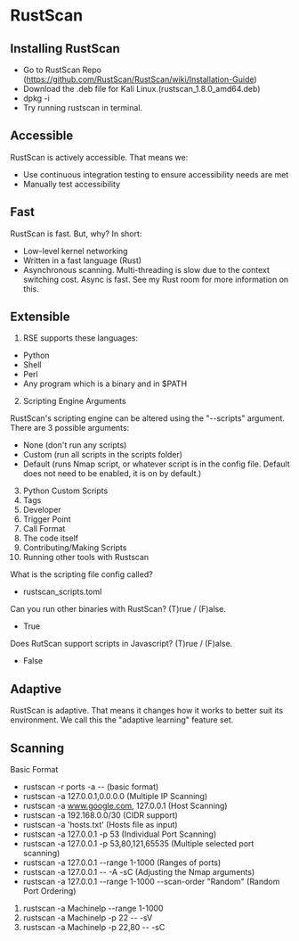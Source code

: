 # RustScan

## Installing RustScan

- Go to RustScan Repo (https://github.com/RustScan/RustScan/wiki/Installation-Guide)
- Download the .deb file for Kali Linux.(rustscan_1.8.0_amd64.deb)
- dpkg -i <file name>  
- Try running rustscan in terminal.

## Accessible

RustScan is actively accessible. That means we:

- Use continuous integration testing to ensure accessibility needs are met
- Manually test accessibility

## Fast

RustScan is fast. But, why? In short:

- Low-level kernel networking
- Written in a fast language (Rust)
- Asynchronous scanning. Multi-threading is slow due to the context switching cost. Async is fast. See my Rust room for more information on this.

## Extensible

1. RSE supports these languages:
-    Python
-    Shell
-    Perl
-    Any program which is a binary and in $PATH

2. Scripting Engine Arguments
 
RustScan's scripting engine can be altered using the "--scripts" argument.
There are 3 possible arguments:
-    None (don't run any scripts)
-    Custom (run all scripts in the scripts folder)
-    Default (runs Nmap script, or whatever script is in the config file. Default does not need to be enabled, it is on by default.)

3. Python Custom Scripts
4. Tags
5. Developer
6. Trigger Point
7. Call Format
8. The code itself
9. Contributing/Making Scripts
10. Running other tools with Rustscan

What is the scripting file config called?

- rustscan_scripts.toml

Can you run other binaries with RustScan? (T)rue / (F)alse.

- True

Does RutScan support scripts in Javascript? (T)rue / (F)alse.

- False

## Adaptive

RustScan is adaptive. That means it changes how it works to better suit its environment. We call this the "adaptive learning" feature set.

## Scanning

Basic Format
- rustscan -r ports -a  <Target-ip> -- <nmap cmds> 	(basic format)
- rustscan -a 127.0.0.1,0.0.0.0				(Multiple IP Scanning)
- rustscan -a www.google.com, 127.0.0.1			(Host Scanning)
- rustscan -a 192.168.0.0/30				(CIDR support)
- rustscan -a 'hosts.txt'				(Hosts file as input)
- rustscan -a 127.0.0.1 -p 53				(Individual Port Scanning)
- rustscan -a 127.0.0.1 -p 53,80,121,65535		(Multiple selected port scanning)
- rustscan -a 127.0.0.1 --range 1-1000			(Ranges of ports)
- rustscan -a 127.0.0.1 -- -A -sC			(Adjusting the Nmap arguments)
- rustscan -a 127.0.0.1 --range 1-1000 --scan-order "Random"	(Random Port Ordering)

1. rustscan -a MachineIp --range 1-1000
2. rustscan -a MachineIp -p 22 -- -sV
3. rustscan -a MachineIp -p 22,80 -- -sC





